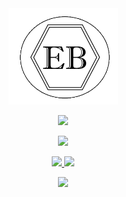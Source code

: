 <div align="center">
  <img alt="Logo" src="https://github.com/egebilecen/egebilecen.github.io/blob/main/img/EB_logo.png" width="175" />
</div>

<p align="center">
   <a href="https://github.com/egebilecen">
    <img src="https://github-readme-stats.vercel.app/api?username=egebilecen&count_private=true&show_icons=true&theme=radical">
  </a>
</p>

<p align="center">
   <a href="https://github.com/egebilecen">
    <img src="https://github-readme-stats.vercel.app/api/top-langs/?username=egebilecen&langs_count=20&layout=compact">
  </a>
</p>

<p align="center">
    <a href="https://www.linkedin.com/in/egebilecen/">
      <img src="https://img.shields.io/badge/linkedin-%230077B5.svg?&style=for-the-badge&logo=linkedin&logoColor=white" />
    </a>
    <a href="https://github.com/egebilecen">
        <img src="https://komarev.com/ghpvc/?username=egebilecen">
    </a>
</p>

<p align="center">
   <a href="https://www.buymeacoffee.com/egebilecen">
    <img src="https://i.ibb.co/gMYLVV2/Webp-net-resizeimage.png">
  </a>
</p>
